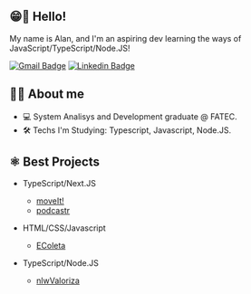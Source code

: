 ## 	😁📢 Hello!

My name is Alan, and I'm an aspiring dev learning the ways of JavaScript/TypeScript/Node.JS!

[![Gmail Badge](https://img.shields.io/badge/-Gmail-c14438?style=for-the-badge&logo=Gmail&logoColor=white&link=mailto:alanovaes@gmail.com)](mailto:alanovaes@gmail.com)
[![Linkedin Badge](https://img.shields.io/badge/-LinkedIn-blue?style=for-the-badge&logo=Linkedin&logoColor=white&link=https://www.linkedin.com/in/alan-alves-novaes-4930b5bb/)](https://www.linkedin.com/in/alan-alves-novaes-4930b5bb/)

## 👨‍💻 About me 
- 💻 System Analisys and Development graduate @ FATEC.
- 🛠 Techs I'm Studying: Typescript, Javascript, Node.JS.

## ⚛️ Best Projects
- TypeScript/Next.JS
    - [moveIt!](https://github.com/n0vaes/moveIt)
    - [podcastr](https://github.com/n0vaes/podcastr)
    
- HTML/CSS/Javascript
    - [EColeta](https://github.com/n0vaes/EColeta)
 
- TypeScript/Node.JS
    - [nlwValoriza](https://github.com/n0vaes/nlwValoriza)
